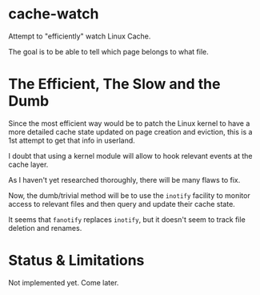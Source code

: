 cache-watch
============

Attempt to "efficiently" watch Linux Cache.

The goal is to be able to tell which page belongs to what file.


The Efficient, The Slow and the Dumb
====================================

Since the most efficient way would be to patch the Linux kernel to have a more detailed 
cache state updated on page creation and eviction, this is a 1st attempt to get that info
in userland.

I doubt that using a kernel module will allow to hook relevant events at the cache layer.

As I haven't yet researched thoroughly, there will be many flaws to fix.

Now, the dumb/trivial method will be to use the `inotify` facility to monitor access to relevant files
and then query and update their cache state.

It seems that `fanotify` replaces `inotify`, but it doesn't seem to track file deletion and renames.


Status & Limitations
====================

Not implemented yet.
Come later.

